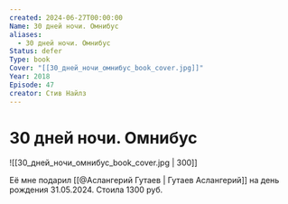 ```yaml
---
created: 2024-06-27T00:00:00
Name: 30 дней ночи. Омнибус
aliases:
  - 30 дней ночи. Омнибус
Status: defer
Type: book
Cover: "[[30_дней_ночи_омнибус_book_cover.jpg]]"
Year: 2018
Episode: 47
creator: Стив Найлз
---
```


# 30 дней ночи. Омнибус

![[30_дней_ночи_омнибус_book_cover.jpg | 300]]

Её мне подарил [[@Аслангерий Гутаев | Гутаев Аслангерий]] на день рождения 31.05.2024. Стоила 1300 руб.
